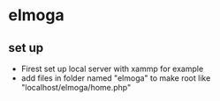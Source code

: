 # elmoga

## set up 
- Firest set up local server with xammp for example
- add files in folder named "elmoga" to make root like "localhost/elmoga/home.php"
